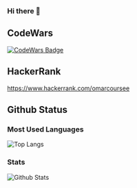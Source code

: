 ### Hi there 👋

<!--
**omardr777/omardr777** is a ✨ _special_ ✨ repository because its `README.md` (this file) appears on your GitHub profile.

Here are some ideas to get you started:

- 🔭 I’m currently working on ...
- 🌱 I’m currently learning ...
- 👯 I’m looking to collaborate on ...
- 🤔 I’m looking for help with ...
- 💬 Ask me about ...
- 📫 How to reach me: ...
- 😄 Pronouns: ...
- ⚡ Fun fact: ...
-->
<h2> CodeWars</h2>

[![CodeWars Badge](https://www.codewars.com/users/omardr777/badges/large)](https://www.codewars.com/users/omardr777)

<h2> HackerRank </h2>

<a> https://www.hackerrank.com/omarcoursee </a>

<h2> Github Status </h2>

<h3> Most Used Languages </h3>

![Top Langs](https://github-readme-stats.vercel.app/api/top-langs/?username=omardr777&theme=gotham)

<h3>Stats </h3>

![Github Stats](https://github-readme-stats.vercel.app/api?username=omardr777&theme=gotham)
